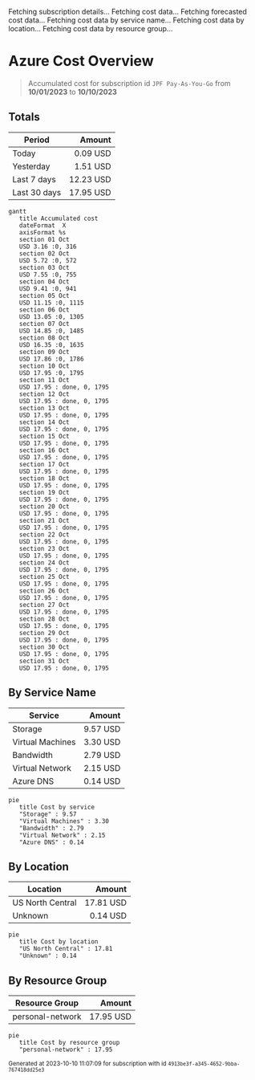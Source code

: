 Fetching subscription details...
Fetching cost data...
Fetching forecasted cost data...
Fetching cost data by service name...
Fetching cost data by location...
Fetching cost data by resource group...
# Azure Cost Overview

> Accumulated cost for subscription id `JPF Pay-As-You-Go` from **10/01/2023** to **10/10/2023**

## Totals

|Period|Amount|
|---|---:|
|Today|0.09 USD|
|Yesterday|1.51 USD|
|Last 7 days|12.23 USD|
|Last 30 days|17.95 USD|

```mermaid
gantt
   title Accumulated cost
   dateFormat  X
   axisFormat %s
   section 01 Oct
   USD 3.16 :0, 316
   section 02 Oct
   USD 5.72 :0, 572
   section 03 Oct
   USD 7.55 :0, 755
   section 04 Oct
   USD 9.41 :0, 941
   section 05 Oct
   USD 11.15 :0, 1115
   section 06 Oct
   USD 13.05 :0, 1305
   section 07 Oct
   USD 14.85 :0, 1485
   section 08 Oct
   USD 16.35 :0, 1635
   section 09 Oct
   USD 17.86 :0, 1786
   section 10 Oct
   USD 17.95 :0, 1795
   section 11 Oct
   USD 17.95 : done, 0, 1795
   section 12 Oct
   USD 17.95 : done, 0, 1795
   section 13 Oct
   USD 17.95 : done, 0, 1795
   section 14 Oct
   USD 17.95 : done, 0, 1795
   section 15 Oct
   USD 17.95 : done, 0, 1795
   section 16 Oct
   USD 17.95 : done, 0, 1795
   section 17 Oct
   USD 17.95 : done, 0, 1795
   section 18 Oct
   USD 17.95 : done, 0, 1795
   section 19 Oct
   USD 17.95 : done, 0, 1795
   section 20 Oct
   USD 17.95 : done, 0, 1795
   section 21 Oct
   USD 17.95 : done, 0, 1795
   section 22 Oct
   USD 17.95 : done, 0, 1795
   section 23 Oct
   USD 17.95 : done, 0, 1795
   section 24 Oct
   USD 17.95 : done, 0, 1795
   section 25 Oct
   USD 17.95 : done, 0, 1795
   section 26 Oct
   USD 17.95 : done, 0, 1795
   section 27 Oct
   USD 17.95 : done, 0, 1795
   section 28 Oct
   USD 17.95 : done, 0, 1795
   section 29 Oct
   USD 17.95 : done, 0, 1795
   section 30 Oct
   USD 17.95 : done, 0, 1795
   section 31 Oct
   USD 17.95 : done, 0, 1795
```

## By Service Name

|Service|Amount|
|---|---:|
|Storage|9.57 USD|
|Virtual Machines|3.30 USD|
|Bandwidth|2.79 USD|
|Virtual Network|2.15 USD|
|Azure DNS|0.14 USD|

```mermaid
pie
   title Cost by service
   "Storage" : 9.57
   "Virtual Machines" : 3.30
   "Bandwidth" : 2.79
   "Virtual Network" : 2.15
   "Azure DNS" : 0.14
```

## By Location

|Location|Amount|
|---|---:|
|US North Central|17.81 USD|
|Unknown|0.14 USD|

```mermaid
pie
   title Cost by location
   "US North Central" : 17.81
   "Unknown" : 0.14
```

## By Resource Group

|Resource Group|Amount|
|---|---:|
|personal-network|17.95 USD|

```mermaid
pie
   title Cost by resource group
   "personal-network" : 17.95
```

<sup>Generated at 2023-10-10 11:07:09 for subscription with id `4913be3f-a345-4652-9bba-767418dd25e3`</sup>
